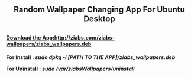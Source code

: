 <h2 style="text-align: center;">Random Wallpaper Changing App For Ubuntu Desktop<h2>

<a href="http://ziabs.com/ziabs-wallpapers/ziabs_wallpapers.deb"><h4>Download the App:http://ziabs.com/ziabs-wallpapers/ziabs_wallpapers.deb<h4></a>
<p>For Install : <i>sudo dpkg -i [PATH TO THE APP]/ziabs_wallpapers.deb</i></p>
<p>For Uninstall : <i>sudo /var/ziabsWallpapers/uninstall</i><p>
